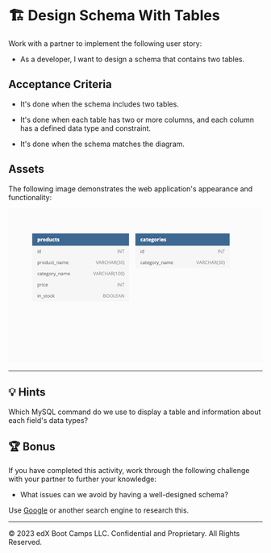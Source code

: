# 🏗️ Design Schema With Tables

Work with a partner to implement the following user story:

* As a developer, I want to design a schema that contains two tables.

## Acceptance Criteria

* It's done when the schema includes two tables.

* It's done when each table has two or more columns, and each column has a defined data type and constraint.

* It's done when the schema matches the diagram.

## Assets

The following image demonstrates the web application's appearance and functionality:

![The schema displays two tables, one labeled "products" and one labeled "categories", each with rows for id and other data.](./assets/image_1.png)

---

## 💡 Hints

Which MySQL command do we use to display a table and information about each field's data types?

## 🏆 Bonus

If you have completed this activity, work through the following challenge with your partner to further your knowledge:

* What issues can we avoid by having a well-designed schema?

Use [Google](https://www.google.com) or another search engine to research this.

---
© 2023 edX Boot Camps LLC. Confidential and Proprietary. All Rights Reserved.

